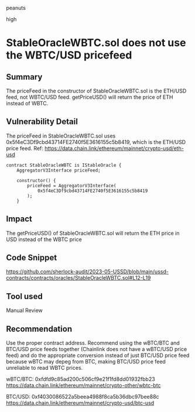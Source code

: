 peanuts

high

# StableOracleWBTC.sol does not use the WBTC/USD pricefeed

## Summary

The priceFeed in the constructor of StableOracleWBTC.sol is the ETH/USD feed, not WBTC/USD feed. getPriceUSD() will return the price of ETH instead of WBTC.

## Vulnerability Detail

The priceFeed in StableOracleWBTC.sol uses 0x5f4eC3Df9cbd43714FE2740f5E3616155c5b8419, which is the ETH/USD price feed. 
Ref: https://data.chain.link/ethereum/mainnet/crypto-usd/eth-usd

```solidity
contract StableOracleWBTC is IStableOracle {
    AggregatorV3Interface priceFeed;

    constructor() {
        priceFeed = AggregatorV3Interface(
            0x5f4eC3Df9cbd43714FE2740f5E3616155c5b8419
        );
    }
```

## Impact

The getPriceUSD() of StableOracleWBTC.sol will return the ETH price in USD instead of the WBTC price

## Code Snippet

https://github.com/sherlock-audit/2023-05-USSD/blob/main/ussd-contracts/contracts/oracles/StableOracleWBTC.sol#L12-L19

## Tool used

Manual Review

## Recommendation

Use the proper contract address. Recommend using the wBTC/BTC and BTC/USD price feeds together (Chainlink does not have a wBTC/USD price feed) and do the appropriate conversion instead of just BTC/USD price feed because wBTC may depeg from BTC, making BTC/USD price feed unreliable to read WBTC prices. 

wBTC/BTC: 0xfdfd9c85ad200c506cf9e21f1fd8dd01932fbb23
https://data.chain.link/ethereum/mainnet/crypto-other/wbtc-btc

BTC/USD: 0xf4030086522a5beea4988f8ca5b36dbc97bee88c
https://data.chain.link/ethereum/mainnet/crypto-usd/btc-usd

